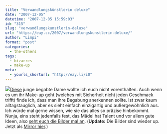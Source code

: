 ```yaml
---
title: "Verwandlungskünstlerin deluxe"
date: "2007-12-05"
datetime: "2007-12-05 15:59:03"
id: "315"
slug: "verwandlungskunstlerin-deluxe"
url: "https://eay.cc/2007/verwandlungskunstlerin-deluxe/"
author: "Limpi"
format: "post"
categories:
  - the-others
tags:
  - bizarres
  - make-up
meta:
  - yourls_shorturl: "http://eay.li/i0"
---
```


![](/uploads/2007/verwandlungskunst.jpg)[Diese](http://tinyurl.com/yww7fu) junge begabte Dame wollte ich euch nicht vorenthalten. Auch wenn es um ihr Make-up geht (welches mit Sicherheit nicht jeden Geschmack trifft) finde ich, dass man ihre Begabung anerkennen sollte. Ist zwar kaum alltagstauglich, aber es sieht einfach einzigartig und außergewöhnlich aus. Ich würde mal gerne wissen, wie sie das alles so präzise hinbekommt. Nunja, eins steht jedenfalls fest, das Mädel hat Talent und vor allem gute Ideen, also [seht euch die Bilder mal an](http://tinyurl.com/ytr97c). (**Update:** Die Bilder sind wieder up. Jetzt als [Mirror hier](//eay.cc/2007/verwandlungskunstlerin-deluxe/#comment-2685).)
